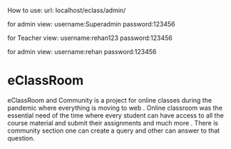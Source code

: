 How to use:
url: localhost/eclass/admin/


for admin view:
username:Superadmin
password:123456

for Teacher view:
username:rehan123
password:123456

for admin view:
username:rehan
password:123456

# eClassRoom
eClassRoom and Community is a project for online classes during the pandemic where everything is moving to web . Online classroom was the essential need of the time where every student can have access to all the course material and submit their assignments and much more . There is community section one can create a query and other can answer to that question.

